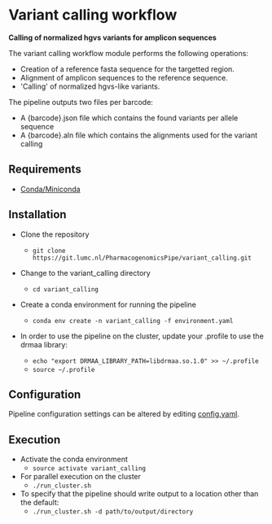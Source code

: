 # Variant calling workflow

**Calling of normalized hgvs variants for amplicon sequences**

The variant calling workflow module performs the following operations:  
- Creation of a reference fasta sequence for the targetted region.
- Alignment of amplicon sequences to the reference sequence.
- 'Calling' of normalized hgvs-like variants.

The pipeline outputs two files per barcode:
- A {barcode}.json file which contains the found variants per allele sequence
- A {barcode}.aln file  which contains the alignments used for the variant calling

## Requirements
- [Conda/Miniconda](https://conda.io/miniconda.html)  

## Installation
- Clone the repository
  - `git clone https://git.lumc.nl/PharmacogenomicsPipe/variant_calling.git`

- Change to the variant_calling directory
  - `cd variant_calling`

- Create a conda environment for running the pipeline
  - `conda env create -n variant_calling -f environment.yaml`

- In order to use the pipeline on the cluster, update your .profile to use the drmaa library:
  - `echo "export DRMAA_LIBRARY_PATH=libdrmaa.so.1.0" >> ~/.profile`
  - `source ~/.profile`

## Configuration
Pipeline configuration settings can be altered by editing [config.yaml](config.yaml).  

## Execution
- Activate the conda environment
  - `source activate variant_calling`
- For parallel execution on the cluster
  - `./run_cluster.sh`
- To specify that the pipeline should write output to a location other than the default:
  - `./run_cluster.sh -d path/to/output/directory`

